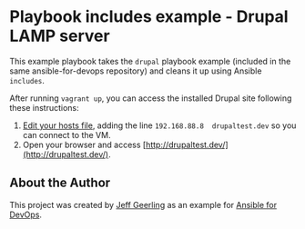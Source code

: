 # Playbook includes example - Drupal LAMP server

This example playbook takes the `drupal` playbook example (included in the same ansible-for-devops repository) and cleans it up using Ansible `includes`.

After running `vagrant up`, you can access the installed Drupal site following these instructions:

  1. [Edit your hosts file](http://www.rackspace.com/knowledge_center/article/how-do-i-modify-my-hosts-file), adding the line `192.168.88.8  drupaltest.dev` so you can connect to the VM.
  2. Open your browser and access [http://drupaltest.dev/](http://drupaltest.dev/).

## About the Author

This project was created by [Jeff Geerling](http://www.jeffgeerling.com/) as an example for [Ansible for DevOps](http://www.ansiblefordevops.com/).
